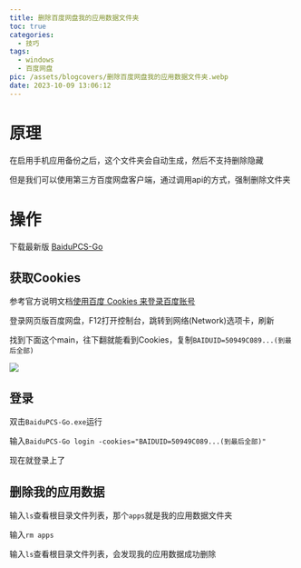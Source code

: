 ```yaml
---
title: 删除百度网盘我的应用数据文件夹
toc: true
categories:
  - 技巧
tags:
  - windows
  - 百度网盘
pic: /assets/blogcovers/删除百度网盘我的应用数据文件夹.webp
date: 2023-10-09 13:06:12
---
```


# 原理

在启用手机应用备份之后，这个文件夹会自动生成，然后不支持删除隐藏

但是我们可以使用第三方百度网盘客户端，通过调用api的方式，强制删除文件夹

# 操作

下载最新版 [BaiduPCS-Go](https://github.com/qjfoidnh/BaiduPCS-Go/releases)

## 获取Cookies

参考官方说明文档[使用百度 Cookies 来登录百度账号](https://github.com/qjfoidnh/BaiduPCS-Go#%E4%BD%BF%E7%94%A8%E7%99%BE%E5%BA%A6-cookies-%E6%9D%A5%E7%99%BB%E5%BD%95%E7%99%BE%E5%BA%A6%E8%B4%A6%E5%8F%B7)

登录网页版百度网盘，F12打开控制台，跳转到网络(Network)选项卡，刷新

找到下面这个main，往下翻就能看到Cookies，复制`BAIDUID=50949C089...(到最后全部)`

![](/assets/blogimages/2023/%E5%88%A0%E9%99%A4%E7%99%BE%E5%BA%A6%E7%BD%91%E7%9B%98%E6%88%91%E7%9A%84%E5%BA%94%E7%94%A8%E6%95%B0%E6%8D%AE%E6%96%87%E4%BB%B6%E5%A4%B9/1696828624174.png)  

## 登录

双击`BaiduPCS-Go.exe`运行

输入`BaiduPCS-Go login -cookies="BAIDUID=50949C089...(到最后全部)"`

现在就登录上了

## 删除我的应用数据

输入`ls`查看根目录文件列表，那个`apps`就是我的应用数据文件夹

输入`rm apps`

输入`ls`查看根目录文件列表，会发现我的应用数据成功删除
